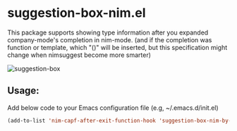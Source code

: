 # suggestion-box-nim.el

This package supports showing type information after you expanded
company-mode's completion in nim-mode.  (and if the completion was
function or template, which "()" will be inserted, but this
specification might change when nimsuggest become more smarter)

![suggestion-box](https://cloud.githubusercontent.com/assets/1082473/18810060/49ceac58-8241-11e6-9d4a-bc22d0844fec.gif)

## Usage:

Add below code to your Emacs configuration file (e.g, ~/.emacs.d/init.el)

``` lisp
(add-to-list 'nim-capf-after-exit-function-hook 'suggestion-box-nim-by-type)

```

